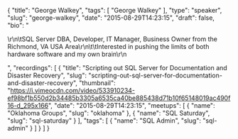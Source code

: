 {
  "title": "George Walkey",
  "tags": [
    "George Walkey"
  ],
  "type": "speaker",
  "slug": "george-walkey",
  "date": "2015-08-29T14:23:15",
  "draft": false,
  "bio": "<p>\r\n\tSQL Server DBA, Developer, IT Manager, Business Owner from the Richmond, VA USA Area\r\n\t\tInterested in pushing the limits of both hardware software and my own brain\r\n</p>",
  "recordings": [
    {
      "title": "Scripting out SQL Server for Documentation and Disaster Recovery",
      "slug": "scripting-out-sql-server-for-documentation-and-disaster-recovery",
      "thumbnail": "https://i.vimeocdn.com/video/533910234-ef98bf1b550d2b34485b3305a6535ca40be885438d71b10f65148019ac490f16-d_295x166",
      "date": "2015-08-29T14:23:15",
      "meetups": [
        {
          "name": "Oklahoma Groups",
          "slug": "oklahoma"
        },
        {
          "name": "SQL Saturday",
          "slug": "sql-saturday"
        }
      ],
      "tags": [
        {
          "name": "SQL Admin",
          "slug": "sql-admin"
        }
      ]
    }
  ]
}